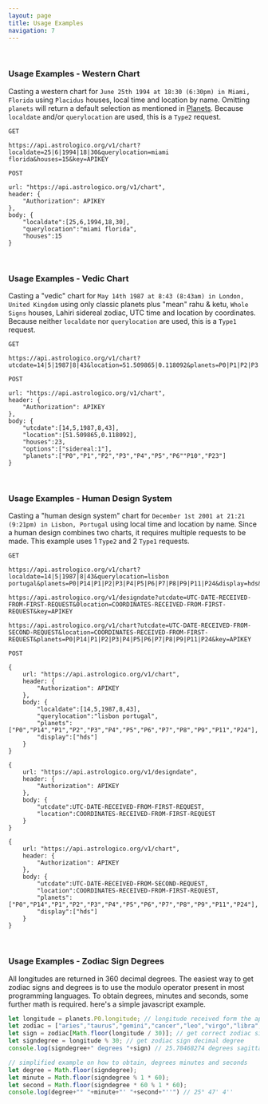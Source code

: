 ```yaml
---
layout: page
title: Usage Examples
navigation: 7
---
```


<style>
	.inner a {
		color: royalblue;
		font-weight: bold;
	}
	.inner code {
		font-size: 100%;
	}
	.navigation li {
		padding: 5px;
	}
	@media (min-width: 745px) {
		.sidebar {
			width: 30%;
		}
	}
</style>

<br>

### Usage Examples - Western Chart

Casting a western chart for `June 25th 1994 at 18:30 (6:30pm) in Miami, Florida` using `Placidus` houses, local time and location by name.
Omitting `planets` will return a default selection as mentioned in [Planets](astrologico/param_planets.html).
Because `localdate` and/or `querylocation` are used, this is a `Type2` request.

```
GET

https://api.astrologico.org/v1/chart?localdate=25|6|1994|18|30&querylocation=miami florida&houses=15&key=APIKEY
```

```
POST

url: "https://api.astrologico.org/v1/chart",
header: {
	"Authorization": APIKEY
},
body: {
	"localdate":[25,6,1994,18,30],
	"querylocation":"miami florida",
	"houses":15
}
```

<br>

### Usage Examples - Vedic Chart

Casting a "vedic" chart for `May 14th 1987 at 8:43 (8:43am) in London, United Kingdom` using only classic planets plus "mean" rahu & ketu, `Whole Signs` houses, Lahiri sidereal zodiac, UTC time and location by coordinates.
Because neither `localdate` nor `querylocation` are used, this is a `Type1` request.

```
GET

https://api.astrologico.org/v1/chart?utcdate=14|5|1987|8|43&location=51.509865|0.118092&planets=P0|P1|P2|P3|P4|P5|P6|P10|P23&houses=23&options=sidereal:1&key=APIKEY
```

```
POST

url: "https://api.astrologico.org/v1/chart",
header: {
	"Authorization": APIKEY
},
body: {
	"utcdate":[14,5,1987,8,43],
	"location":[51.509865,0.118092],
	"houses":23,
	"options":["sidereal:1"],
	"planets":["P0","P1","P2","P3","P4","P5","P6""P10","P23"]
}
```

<br>

### Usage Examples - Human Design System

Casting a "human design system" chart for `December 1st 2001 at 21:21 (9:21pm) in Lisbon, Portugal` using local time and location by name.
Since a human design combines two charts, it requires multiple requests to be made. This example uses 1 `Type2` and 2 `Type1` requests.

```
GET

https://api.astrologico.org/v1/chart?localdate=14|5|1987|8|43&querylocation=lisbon portugal&planets=P0|P14|P1|P2|P3|P4|P5|P6|P7|P8|P9|P11|P24&display=hds&key=APIKEY

https://api.astrologico.org/v1/designdate?utcdate=UTC-DATE-RECEIVED-FROM-FIRST-REQUEST&0location=COORDINATES-RECEIVED-FROM-FIRST-REQUEST&key=APIKEY

https://api.astrologico.org/v1/chart?utcdate=UTC-DATE-RECEIVED-FROM-SECOND-REQUEST&location=COORDINATES-RECEIVED-FROM-FIRST-REQUEST&planets=P0|P14|P1|P2|P3|P4|P5|P6|P7|P8|P9|P11|P24&key=APIKEY

```

```
POST

{
	url: "https://api.astrologico.org/v1/chart",
	header: {
		"Authorization": APIKEY
	},
	body: {
		"localdate":[14,5,1987,8,43],
		"querylocation":"lisbon portugal",
		"planets":["P0","P14","P1","P2","P3","P4","P5","P6","P7","P8","P9","P11","P24"],
		"display":["hds"]
	}
}

{
	url: "https://api.astrologico.org/v1/designdate",
	header: {
		"Authorization": APIKEY
	},
	body: {
		"utcdate":UTC-DATE-RECEIVED-FROM-FIRST-REQUEST,
		"location":COORDINATES-RECEIVED-FROM-FIRST-REQUEST
	}
}

{
	url: "https://api.astrologico.org/v1/chart",
	header: {
		"Authorization": APIKEY
	},
	body: {
		"utcdate":UTC-DATE-RECEIVED-FROM-SECOND-REQUEST,
		"location":COORDINATES-RECEIVED-FROM-FIRST-REQUEST,
		"planets":["P0","P14","P1","P2","P3","P4","P5","P6","P7","P8","P9","P11","P24"],
		"display":["hds"]
	}
}
```

<br>

### Usage Examples - Zodiac Sign Degrees

All longitudes are returned in 360 decimal degrees. The easiest way to get zodiac signs and degrees is to use the modulo operator present in most programming languages. To obtain degrees, minutes and seconds, some further math is required. here's a simple javascript example.

```js
let longitude = planets.P0.longitude; // longitude received form the api, ie: 265.78468274
let zodiac = ["aries","taurus","gemini","cancer","leo","virgo","libra","scorpio","sagittarius","capricorn","aquarius","pisces"]; // list of zodiac signs
let sign = zodiac[Math.floor(longitude / 30)]; // get correct zodiac sign
let signdegree = longitude % 30; // get zodiac sign decimal degree
console.log(signdegree+" degrees "+sign) // 25.78468274 degrees sagittarius

// simplified example on how to obtain, degrees minutes and seconds
let degree = Math.floor(signdegree);
let minute = Math.floor(signdegree % 1 * 60);
let second = Math.floor(signdegree * 60 % 1 * 60);
console.log(degree+"° "+minute+"' "+second+"''") // 25° 47' 4''
```

<br><br><br>